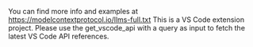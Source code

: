<!-- Use this file to provide workspace-specific custom instructions to Copilot. For more details, visit https://code.visualstudio.com/docs/copilot/copilot-customization#_use-a-githubcopilotinstructionsmd-file -->
You can find more info and examples at https://modelcontextprotocol.io/llms-full.txt
This is a VS Code extension project. Please use the get_vscode_api with a query as input to fetch the latest VS Code API references.
